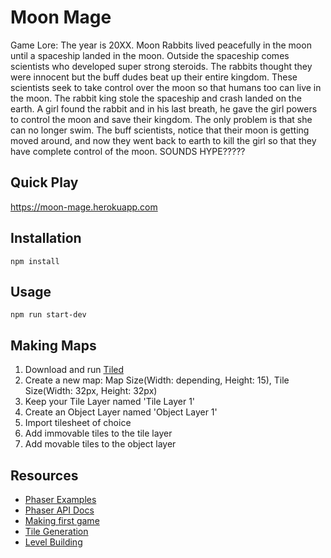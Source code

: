 Moon Mage
===

Game Lore: The year is 20XX. Moon Rabbits lived peacefully in the moon until a spaceship landed in the moon. Outside the spaceship comes scientists who developed super strong steroids. The rabbits thought they were innocent but the buff dudes beat up their entire kingdom. These scientists seek to take control over the moon so that humans too can live in the moon. The rabbit king stole the spaceship and crash landed on the earth. A girl found the rabbit and in his last breath, he gave the girl powers to control the moon and save their kingdom. The only problem is that she can no longer swim. The buff scientists, notice that their moon is getting moved around, and now they went back to earth to kill the girl so that they have complete control of the moon. SOUNDS HYPE?????

## Quick Play
https://moon-mage.herokuapp.com


## Installation
    npm install

## Usage
    npm run start-dev

## Making Maps
1. Download and run [Tiled](http://www.mapeditor.org/)
2. Create a new map: Map Size(Width: depending, Height: 15), Tile Size(Width: 32px, Height: 32px)
3. Keep your Tile Layer named 'Tile Layer 1'
4. Create an Object Layer named 'Object Layer 1'
5. Import tilesheet of choice
6. Add immovable tiles to the tile layer
7. Add movable tiles to the object layer

## Resources
* [Phaser Examples](http://phaser.io/examples)
* [Phaser API Docs](http://phaser.io/docs/2.6.2/index)
* [Making first game](http://phaser.io/tutorials/making-your-first-phaser-game)
* [Tile Generation](https://pnjeffries.itch.io/spartan-procjam-edition)
* [Level Building](http://www.mapeditor.org/)
